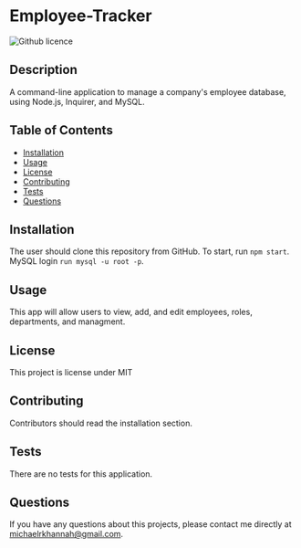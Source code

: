 # Employee-Tracker 
![Github licence](http://img.shields.io/badge/license-MIT-blue.svg)

## Description 
A command-line application to manage a company's employee database, using Node.js, Inquirer, and MySQL.

## Table of Contents
* [Installation](#installation)
* [Usage](#usage)
* [License](#license)
* [Contributing](#contributing)
* [Tests](#tests)
* [Questions](#questions)

## Installation 
The user should clone this repository from GitHub. To start, run `npm start`. MySQL login `run mysql -u root -p`. 

## Usage 
This app will allow users to view, add, and edit employees, roles, departments, and managment. 

## License 
This project is license under MIT

## Contributing 
Contributors should read the installation section. 

## Tests
There are no tests for this application. 

## Questions
If you have any questions about this projects, please contact me directly at michaelrkhannah@gmail.com.